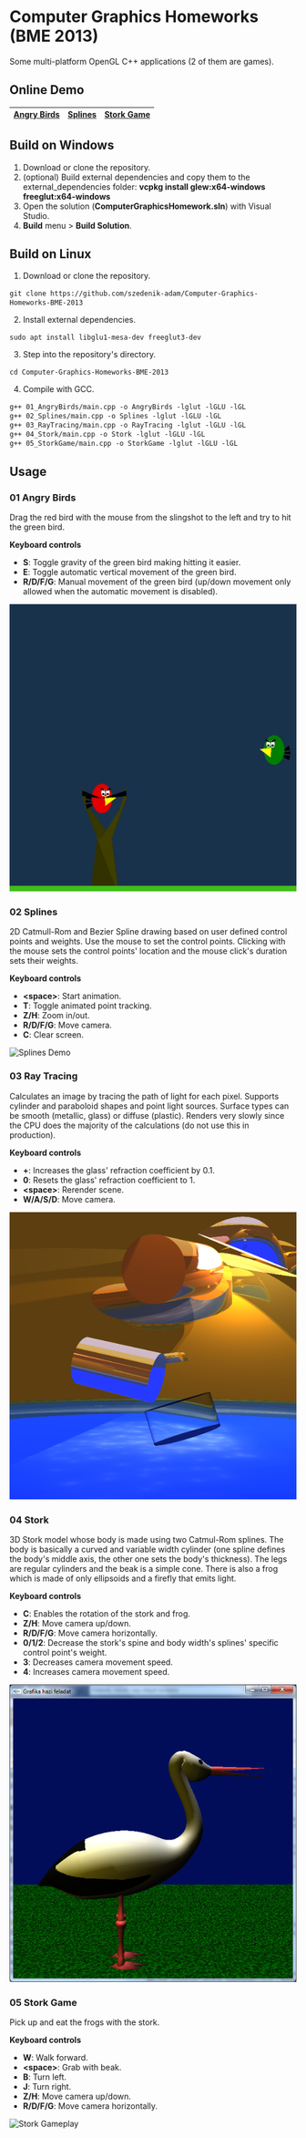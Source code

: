 # Computer Graphics Homeworks (BME 2013)
Some multi-platform OpenGL C++ applications (2 of them are games).

## Online Demo
[Angry Birds](https://szedenik-adam.github.io/Computer-Graphics-Homeworks-BME-2013/www/AngryBirds.html) | [Splines](https://szedenik-adam.github.io/Computer-Graphics-Homeworks-BME-2013/www/Splines.html) | [Stork Game](https://szedenik-adam.github.io/Computer-Graphics-Homeworks-BME-2013/www/StorkGame.html)
------------ | ------------- | -------------

## Build on Windows
1. Download or clone the repository.
2. (optional) Build external dependencies and copy them to the external_dependencies folder: **vcpkg install glew:x64-windows freeglut:x64-windows**
3. Open the solution (**ComputerGraphicsHomework.sln**) with Visual Studio.
4. **Build** menu > **Build Solution**.

## Build on Linux
1. Download or clone the repository.
```
git clone https://github.com/szedenik-adam/Computer-Graphics-Homeworks-BME-2013
```
2. Install external dependencies.
```
sudo apt install libglu1-mesa-dev freeglut3-dev
```
3. Step into the repository's directory.
```
cd Computer-Graphics-Homeworks-BME-2013
```
4. Compile with GCC.
```
g++ 01_AngryBirds/main.cpp -o AngryBirds -lglut -lGLU -lGL
g++ 02_Splines/main.cpp -o Splines -lglut -lGLU -lGL
g++ 03_RayTracing/main.cpp -o RayTracing -lglut -lGLU -lGL
g++ 04_Stork/main.cpp -o Stork -lglut -lGLU -lGL
g++ 05_StorkGame/main.cpp -o StorkGame -lglut -lGLU -lGL
```

## Usage
### 01 Angry Birds
Drag the red bird with the mouse from the slingshot to the left and try to hit the green bird.

**Keyboard controls**
- **S**: Toggle gravity of the green bird making hitting it easier.
- **E**: Toggle automatic vertical movement of the green bird.
- **R/D/F/G**: Manual movement of the green bird (up/down movement only allowed when the automatic movement is disabled).

![Angry Birds Gameplay](/extras/angrybirds.gif)

### 02 Splines
2D Catmull-Rom and Bezier Spline drawing based on user defined control points and weights.
Use the mouse to set the control points.
Clicking with the mouse sets the control points' location and the mouse click's duration sets their weights.

**Keyboard controls**
- **\<space\>**: Start animation.
- **T**: Toggle animated point tracking.
- **Z/H**: Zoom in/out.
- **R/D/F/G**: Move camera.
- **C**: Clear screen.

![Splines Demo](/extras/splines.gif)

### 03 Ray Tracing
Calculates an image by tracing the path of light for each pixel.
Supports cylinder and paraboloid shapes and point light sources.
Surface types can be smooth (metallic, glass) or diffuse (plastic).
Renders very slowly since the CPU does the majority of the calculations (do not use this in production).

**Keyboard controls**
- **+**: Increases the glass' refraction coefficient by 0.1.
- **0**: Resets the glass' refraction coefficient to 1.
- **\<space\>**: Rerender scene.
- **W/A/S/D**: Move camera.

![Ray Tracing Scene](/extras/20131108_g3_remote1_hidef.png)

### 04 Stork
3D Stork model whose body is made using two Catmul-Rom splines. The body is basically a curved and variable width cylinder (one spline defines the body's middle axis, the other one sets the body's thickness). The legs are regular cylinders and the beak is a simple cone. There is also a frog which is made of only ellipsoids and a firefly that emits light.

**Keyboard controls**
- **C**: Enables the rotation of the stork and frog.
- **Z/H**: Move camera up/down.
- **R/D/F/G**: Move camera horizontally.
- **0/1/2**: Decrease the stork's spine and body width's splines' specific control point's weight.
- **3**: Decreases camera movement speed.
- **4**: Increases camera movement speed.

![3D Stork](/extras/20131202_golya_most_extreme.png)

### 05 Stork Game
Pick up and eat the frogs with the stork.

**Keyboard controls**
- **W**: Walk forward.
- **\<space\>**: Grab with beak.
- **B**: Turn left.
- **J**: Turn right.
- **Z/H**: Move camera up/down.
- **R/D/F/G**: Move camera horizontally.

![Stork Gameplay](/extras/storkgame.gif)
